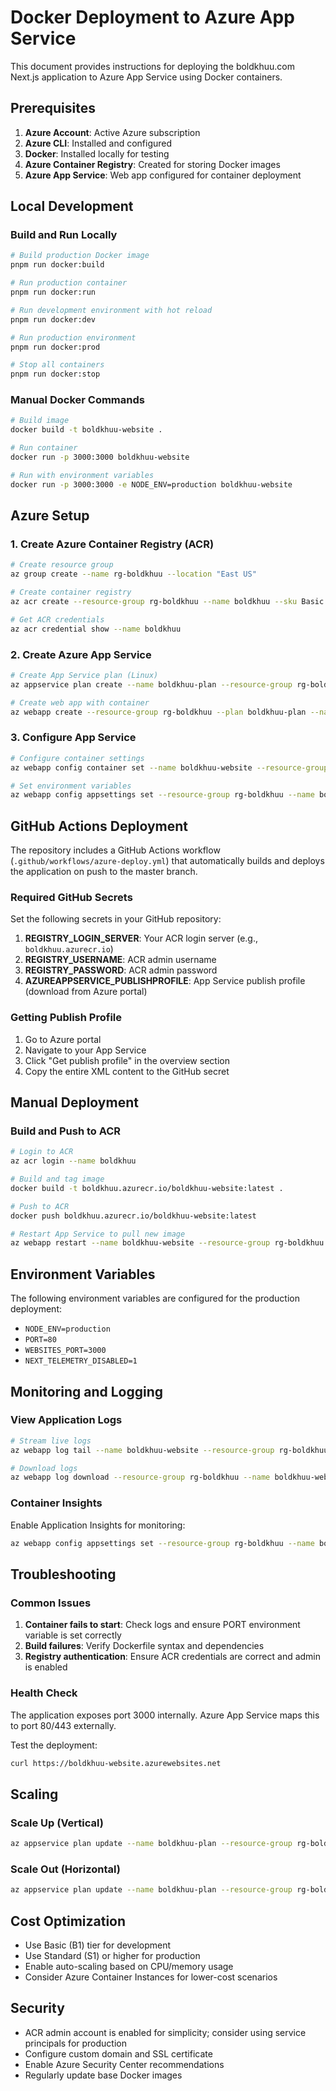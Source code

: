 # Docker Deployment to Azure App Service

This document provides instructions for deploying the boldkhuu.com Next.js application to Azure App Service using Docker containers.

## Prerequisites

1. **Azure Account**: Active Azure subscription
2. **Azure CLI**: Installed and configured
3. **Docker**: Installed locally for testing
4. **Azure Container Registry**: Created for storing Docker images
5. **Azure App Service**: Web app configured for container deployment

## Local Development

### Build and Run Locally

```bash
# Build production Docker image
pnpm run docker:build

# Run production container
pnpm run docker:run

# Run development environment with hot reload
pnpm run docker:dev

# Run production environment
pnpm run docker:prod

# Stop all containers
pnpm run docker:stop
```

### Manual Docker Commands

```bash
# Build image
docker build -t boldkhuu-website .

# Run container
docker run -p 3000:3000 boldkhuu-website

# Run with environment variables
docker run -p 3000:3000 -e NODE_ENV=production boldkhuu-website
```

## Azure Setup

### 1. Create Azure Container Registry (ACR)

```bash
# Create resource group
az group create --name rg-boldkhuu --location "East US"

# Create container registry
az acr create --resource-group rg-boldkhuu --name boldkhuu --sku Basic --admin-enabled true

# Get ACR credentials
az acr credential show --name boldkhuu
```

### 2. Create Azure App Service

```bash
# Create App Service plan (Linux)
az appservice plan create --name boldkhuu-plan --resource-group rg-boldkhuu --sku B1 --is-linux

# Create web app with container
az webapp create --resource-group rg-boldkhuu --plan boldkhuu-plan --name boldkhuu-website --deployment-container-image-name boldkhuu.azurecr.io/boldkhuu-website:latest
```

### 3. Configure App Service

```bash
# Configure container settings
az webapp config container set --name boldkhuu-website --resource-group rg-boldkhuu --docker-custom-image-name boldkhuu.azurecr.io/boldkhuu-website:latest --docker-registry-server-url https://boldkhuu.azurecr.io

# Set environment variables
az webapp config appsettings set --resource-group rg-boldkhuu --name boldkhuu-website --settings NODE_ENV=production PORT=80 WEBSITES_PORT=3000
```

## GitHub Actions Deployment

The repository includes a GitHub Actions workflow (`.github/workflows/azure-deploy.yml`) that automatically builds and deploys the application on push to the master branch.

### Required GitHub Secrets

Set the following secrets in your GitHub repository:

1. **REGISTRY_LOGIN_SERVER**: Your ACR login server (e.g., `boldkhuu.azurecr.io`)
2. **REGISTRY_USERNAME**: ACR admin username
3. **REGISTRY_PASSWORD**: ACR admin password
4. **AZUREAPPSERVICE_PUBLISHPROFILE**: App Service publish profile (download from Azure portal)

### Getting Publish Profile

1. Go to Azure portal
2. Navigate to your App Service
3. Click "Get publish profile" in the overview section
4. Copy the entire XML content to the GitHub secret

## Manual Deployment

### Build and Push to ACR

```bash
# Login to ACR
az acr login --name boldkhuu

# Build and tag image
docker build -t boldkhuu.azurecr.io/boldkhuu-website:latest .

# Push to ACR
docker push boldkhuu.azurecr.io/boldkhuu-website:latest

# Restart App Service to pull new image
az webapp restart --name boldkhuu-website --resource-group rg-boldkhuu
```

## Environment Variables

The following environment variables are configured for the production deployment:

- `NODE_ENV=production`
- `PORT=80`
- `WEBSITES_PORT=3000`
- `NEXT_TELEMETRY_DISABLED=1`

## Monitoring and Logging

### View Application Logs

```bash
# Stream live logs
az webapp log tail --name boldkhuu-website --resource-group rg-boldkhuu

# Download logs
az webapp log download --resource-group rg-boldkhuu --name boldkhuu-website
```

### Container Insights

Enable Application Insights for monitoring:

```bash
az webapp config appsettings set --resource-group rg-boldkhuu --name boldkhuu-website --settings APPINSIGHTS_INSTRUMENTATIONKEY=your-instrumentation-key
```

## Troubleshooting

### Common Issues

1. **Container fails to start**: Check logs and ensure PORT environment variable is set correctly
2. **Build failures**: Verify Dockerfile syntax and dependencies
3. **Registry authentication**: Ensure ACR credentials are correct and admin is enabled

### Health Check

The application exposes port 3000 internally. Azure App Service maps this to port 80/443 externally.

Test the deployment:

```bash
curl https://boldkhuu-website.azurewebsites.net
```

## Scaling

### Scale Up (Vertical)

```bash
az appservice plan update --name boldkhuu-plan --resource-group rg-boldkhuu --sku S1
```

### Scale Out (Horizontal)

```bash
az appservice plan update --name boldkhuu-plan --resource-group rg-boldkhuu --number-of-workers 2
```

## Cost Optimization

- Use Basic (B1) tier for development
- Use Standard (S1) or higher for production
- Enable auto-scaling based on CPU/memory usage
- Consider Azure Container Instances for lower-cost scenarios

## Security

- ACR admin account is enabled for simplicity; consider using service principals for production
- Configure custom domain and SSL certificate
- Enable Azure Security Center recommendations
- Regularly update base Docker images
